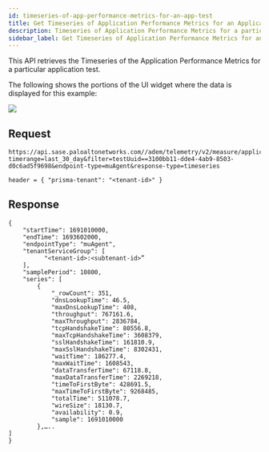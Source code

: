 ```yaml
---
id: timeseries-of-app-performance-metrics-for-an-app-test
title: Get Timeseries of Application Performance Metrics for an Application Test
description: Timeseries of Application Performance Metrics for a particular application test
sidebar_label: Get Timeseries of Application Performance Metrics for an Application Test
---
```


This API retrieves the Timeseries of the Application Performance Metrics for a particular application test.

The following shows the portions of the UI widget where the data is displayed for this example:

![](/sase/img/adem/DOCS-3770-timeseries-of-app-performance-metrics-for-app-test.png)


## Request

    https://api.sase.paloaltonetworks.com//adem/telemetry/v2/measure/application/metric? timerange=last_30_day&filter=testUuid==3100bb11-dde4-4ab9-8503-d0c6ad5f9698&endpoint-type=muAgent&response-type=timeseries
     
    header = { "prisma-tenant": "<tenant-id>" }


## Response

    {
        "startTime": 1691010000,
        "endTime": 1693602000,
        "endpointType": "muAgent",
        "tenantServiceGroup": [
              "<tenant-id>:<subtenant-id>”
        ],
        "samplePeriod": 10800,
        "series": [
            {
                "_rowCount": 351,
                "dnsLookupTime": 46.5,
                "maxDnsLookupTime": 408,
                "throughput": 767161.6,
                "maxThroughput": 2836784,
                "tcpHandshakeTime": 80556.8,
                "maxTcpHandshakeTime": 3608379,
                "sslHandshakeTime": 161810.9,
                "maxSslHandshakeTime": 8302431,
                "waitTime": 186277.4,
                "maxWaitTime": 1608543,
                "dataTransferTime": 67118.8,
                "maxDataTransferTime": 2269218,
                "timeToFirstByte": 428691.5,
                "maxTimeToFirstByte": 9268485,
                "totalTime": 511078.7,
                "wireSize": 18130.7,
                "availability": 0.9,
                "sample": 1691010000
            },…..
    ]
    }

